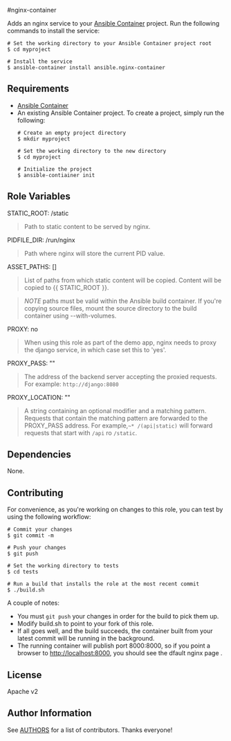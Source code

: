 #nginx-container 

Adds an nginx service to your [Ansible Container](https://github.com/ansible/ansible-container) project. Run the following commands
to install the service:

```
# Set the working directory to your Ansible Container project root
$ cd myproject

# Install the service
$ ansible-container install ansible.nginx-container
```

## Requirements

- [Ansible Container](https://github.com/ansible/ansible-container)
- An existing Ansible Container project. To create a project, simply run the following:
    ```
    # Create an empty project directory
    $ mkdir myproject

    # Set the working directory to the new directory
    $ cd myproject

    # Initialize the project
    $ ansible-contiainer init
    ```

## Role Variables

STATIC_ROOT: /static
> Path to static content to be served by nginx.

PIDFILE_DIR: /run/nginx
> Path where nginx will store the current PID value. 

ASSET_PATHS: []
> List of paths from which static content will be copied. Content will be copied to {{ STATIC_ROOT }}. 

> *NOTE* paths must be valid within the Ansible build container. If you're copying source files, mount the source
  directory to the build container using --with-volumes.

PROXY: no
> When using this role as part of the demo app, nginx needs to proxy the django service, in which case set this to 'yes'. 

PROXY_PASS: "" 
> The address of the backend server accepting the proxied requests. For example: `http://django:8080` 

PROXY_LOCATION: ""
> A string containing an optional modifier and a matching pattern. Requests that contain the matching pattern are forwarded to the PROXY_PASS address. For example,`~* /(api|static)` will forward requests that start with `/api` ro `/static`.  

## Dependencies

None.

## Contributing

For convenience, as you're working on changes to this role, you can test by using the following workflow:

```
# Commit your changes
$ git commit -m

# Push your changes 
$ git push 

# Set the working directory to tests
$ cd tests 

# Run a build that installs the role at the most recent commit 
$ ./build.sh
```

A couple of notes:

- You must `git push` your changes in order for the build to pick them up.
- Modify build.sh to point to your fork of this role.
- If all goes well, and the build succeeds, the container built from your latest commit will be running in the background.
- The running container will publish port 8000:8000, so if you point a browser to [http://localhost:8000](http://localhost:8000), you should see the dfault nginx page .

## License

Apache v2

## Author Information

See [AUTHORS](./AUTHORS) for a list of contributors. Thanks everyone!
